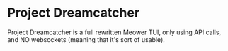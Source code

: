 # Project Dreamcatcher
Project Dreamcatcher is a full rewritten Meower TUI, only using API calls, and NO websockets (meaning that it's sort of usable).
